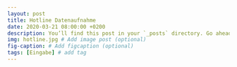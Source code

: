 ```yaml
---
layout: post
title: Hotline Datenaufnahme
date: 2020-03-21 08:00:00 +0200
description: You’ll find this post in your `_posts` directory. Go ahead and edit it and re-build the site to see your changes. # Add post description (optional)
img: hotline.jpg # Add image post (optional)
fig-caption: # Add figcaption (optional)
tags: [Eingabe] # add tag
---
```


<div class="cognito">
<script src="https://services.cognitoforms.com/s/qvH64gJwdEmt2b3lzPfBVw"></script>
<script>Cognito.load("forms", { id: "1" });</script>
</div>
